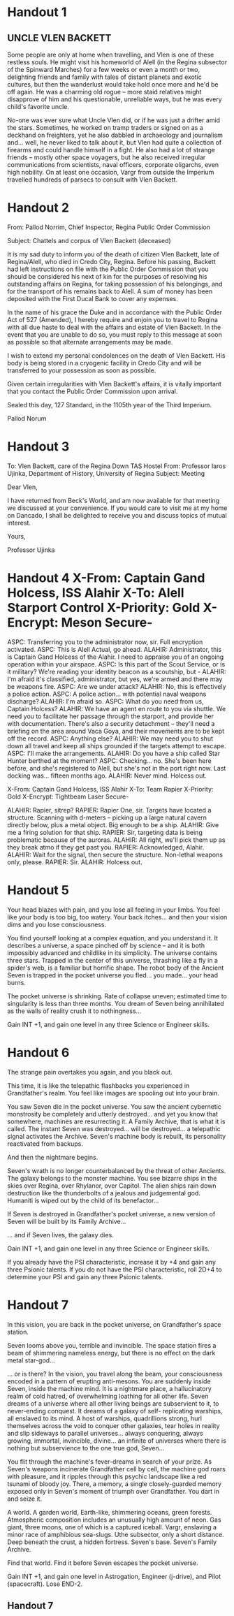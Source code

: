 
# Handout 1

## UNCLE VLEN BACKETT

Some people are only at home when travelling, and Vlen is one of these restless souls. He might visit his homeworld of Alell (in the Regina subsector of the Spinward Marches) for a few weeks or even a month or two, delighting friends and family with tales of distant planets and exotic cultures, but then the wanderlust would take hold once more and he'd be off again. He was a charming old rogue – more staid relatives might disapprove of him and his questionable, unreliable ways, but he was every child's favorite uncle.

No-one was ever sure what Uncle Vlen did, or if he was just a drifter amid the stars. Sometimes, he worked on tramp traders or signed on as a deckhand on freighters, yet he also dabbled in archaeology and journalism and... well, he never liked to talk about it, but Vlen had quite a collection of firearms and could handle himself in a fight. He also had a lot of strange friends – mostly other space voyagers, but he also received irregular communications from scientists, naval officers, corporate oligarchs, even high nobility. On at least one occasion, Vargr from outside the Imperium travelled hundreds of parsecs to consult with Vlen Backett.

# Handout 2

From: Pallod Norrim, Chief Inspector, Regina Public Order Commission

Subject: Chattels and corpus of Vlen Backett (deceased)

It is my sad duty to inform you of the death of citizen Vlen Backett, late of Regina/Alell, who died in Credo City, Regina. Before his passing, Backett had left instructions on file with the Public Order Commission that you should be considered his next of kin for the purposes of resolving his outstanding affairs on Regina, for taking possession of his belongings, and for the transport of his remains back to Alell. A sum of money has been deposited with the First Ducal Bank to cover any expenses.

In the name of his grace the Duke and in accordance with the Public Order Act of 527 (Amended), I hereby require and enjoin you to travel to Regina with all due haste to deal with the affairs and estate of Vlen Backett. In the event that you are unable to do so, you must reply to this message at soon as possible so that alternate arrangements may be made.

I wish to extend my personal condolences on the death of Vlen Backett. His body is being stored in a cryogenic facility in Credo City and will be transferred to your possession as soon as possible.

Given certain irregularities with Vlen Backett's affairs, it is vitally important that you contact the Public Order Commission upon arrival.

Sealed this day, 127 Standard, in the 1105th year of the Third Imperium.

Pallod Norum

# Handout 3

To: Vlen Backett, care of the Regina Down TAS Hostel From: Professor Iaros Ujinka, Department of History, University of Regina Subject: Meeting

Dear Vlen,

I have returned from Beck's World, and am now available for that meeting we discussed at your convenience. If you would care to visit me at my home on Dancado, I shall be delighted to receive you and discuss topics of mutual interest.

Yours,

Professor Ujinka

# Handout 4 X-From: Captain Gand Holcess, ISS Alahir X-To: Alell Starport Control X-Priority: Gold X-Encrypt: Meson Secure-

ASPC: Transferring you to the administrator now, sir. Full encryption activated. ASPC: This is Alell Actual, go ahead. ALAHIR: Administrator, this is Captain Gand Holcess of the Alahir. I need to appraise you of an ongoing operation within your airspace. ASPC: Is this part of the Scout Service, or is it military? We're reading your identity beacon as a scoutship, but - ALAHIR: I'm afraid it's classified, administrator, but yes, we're armed and there may be weapons fire. ASPC: Are we under attack? ALAHIR: No, this is effectively a police action. ASPC: A police action... with potential naval weapons discharge? ALAHIR: I'm afraid so. ASPC: What do you need from us, Captain Holcess? ALAHIR: We have an agent en route to you via shuttle. We need you to facilitate her passage through the starport, and provide her with documentation. There's also a security detachment – they'll need a briefing on the area around Vaca Goya, and their movements are to be kept off the record. ASPC: Anything else? ALAHIR: We may need you to shut down all travel and keep all ships grounded if the targets attempt to escape. ASPC: I'll make the arrangements. ALAHIR: Do you have a ship called Star Hunter berthed at the moment? ASPC: Checking... no. She's been here before, and she's registered to Alell, but she's not in the port right now. Last docking was... fifteen months ago. ALAHIR: Never mind. Holcess out.

X-From: Captain Gand Holcess, ISS Alahir X-To: Team Rapier X-Priority: Gold X-Encrypt: Tightbeam Laser Secure-

ALAHIR: Rapier, sitrep? RAPIER: Rapier One, sir. Targets have located a structure. Scanning with d-meters – picking up a large natural cavern directly below, plus a metal object. Big enough to be a ship. ALAHIR: Give me a firing solution for that ship. RAPIER: Sir, targeting data is being problematic because of the auroras. ALAHIR: All right, we'll pick them up as they break atmo if they get past you. RAPIER: Acknowledged, Alahir. ALAHIR: Wait for the signal, then secure the structure. Non-lethal weapons only, please. RAPIER: Sir. ALAHIR: Holcess out.

# Handout 5

Your head blazes with pain, and you lose all feeling in your limbs. You feel like your body is too big, too watery. Your back itches... and then your vision dims and you lose consciousness.

You find yourself looking at a complex equation, and you understand it. It describes a universe, a space pinched off by science – and it is both impossibly advanced and childlike in its simplicity. The universe contains three stars. Trapped in the center of this universe, thrashing like a fly in a spider's web, is a familiar but horrific shape. The robot body of the Ancient Seven is trapped in the pocket universe you fled... you made... your head burns.

The pocket universe is shrinking. Rate of collapse uneven; estimated time to singularity is less than three months. You dream of Seven being annihilated as the walls of reality crush it to nothingness...

Gain INT +1, and gain one level in any three Science or Engineer skills.

# Handout 6

The strange pain overtakes you again, and you black out.

This time, it is like the telepathic flashbacks you experienced in Grandfather's realm. You feel like images are spooling out into your brain.

You saw Seven die in the pocket universe. You saw the ancient cybernetic monstrosity be completely and utterly destroyed... and yet you know that somewhere, machines are resurrecting it. A Family Archive, that is what it is called. The instant Seven was destroyed... will be destroyed... a telepathic signal activates the Archive. Seven's machine body is rebuilt, its personality reactivated from backups.

And then the nightmare begins.

Seven's wrath is no longer counterbalanced by the threat of other Ancients. The galaxy belongs to the monster machine. You see bizarre ships in the skies over Regina, over Rhylanor, over Capitol. The alien ships rain down destruction like the thunderbolts of a jealous and judgemental god. Humaniti is wiped out by the child of its benefactor...

If Seven is destroyed in Grandfather's pocket universe, a new version of Seven will be built by its Family Archive...

... and if Seven lives, the galaxy dies.

Gain INT +1, and gain one level in any three Science or Engineer skills.

If you already have the PSI characteristic, increase it by +4 and gain any three Psionic talents. If you do not have the PSI characteristic, roll 2D+4 to determine your PSI and gain any three Psionic talents.

# Handout 7

In this vision, you are back in the pocket universe, on Grandfather's space station.

Seven looms above you, terrible and invincible. The space station fires a beam of shimmering nameless energy, but there is no effect on the dark metal star-god...

... or is there? In the vision, you travel along the beam, your consciousness encoded in a pattern of erupting anti-mesons. You are suddenly inside Seven, inside the machine mind. It is a nightmare place, a hallucinatory realm of cold hatred, of overwhelming loathing for all other life. Seven dreams of a universe where all other living beings are subservient to it, to never-ending conquest. It dreams of a galaxy of self- replicating warships, all enslaved to its mind. A host of warships, quadrillions strong, hurl themselves across the void to conquer other galaxies, tear holes in reality and slip sideways to parallel universes... always conquering, always growing, immortal, invincible, divine... an infinite of universes where there is nothing but subservience to the one true god, Seven...

You flit through the machine's fever-dreams in search of your prize. As Seven's weapons incinerate Grandfather cell by cell, the machine god roars with pleasure, and it ripples through this psychic landscape like a red tsunami of bloody joy. There, a memory, a single closely-guarded memory exposed only in Seven's moment of triumph over Grandfather. You dart in and seize it.

A world. A garden world, Earth-like, shimmering oceans, green forests. Atmospheric composition includes an unusually high amount of neon. Gas giant, three moons, one of which is a captured iceball. Vargr, enslaving a minor race of amphibious sea-slugs. Uthe subsector, only a short distance. Deep beneath the crust, a hidden fortress. Seven's base. Seven's Family Archive.

Find that world. Find it before Seven escapes the pocket universe.

Gain INT +1, and gain one level in Astrogation, Engineer (j-drive), and Pilot (spacecraft). Lose END-2.

## Handout 7
